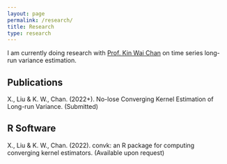 ```yaml
---
layout: page
permalink: /research/
title: Research
type: research
---
```


I am currently doing research with [Prof. Kin Wai Chan](https://sites.google.com/site/kwchankeith/home?authuser=0) on time series long-run variance estimation.

## Publications
X., Liu & K. W., Chan. (2022+). No-lose Converging Kernel Estimation of Long-run Variance. (Submitted)

## R Software
X., Liu & K. W., Chan. (2022). convk: an R package for computing converging kernel estimators.
(Available upon request)
